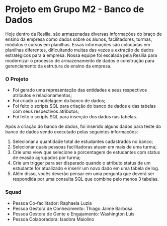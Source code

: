 <h1>Projeto em Grupo M2 - Banco de Dados</h1>

Hoje dentro da Resilia, são armazenadas diversas informações do braço de ensino da empresa como dados sobre os alunos, facilitadores, turmas, módulos e cursos em planilhas. Essas informações são colocadas em planilhas diferentes, dificultando muitas das vezes a extração de dados estratégicos para a empresa.
Nossa equipe foi escalada pela Resilia para modernizar o processo de armazenamento de dados e construção para gerenciamento da estrutura de ensino da empresa.

### O Projeto

- Foi gerado uma representação das entidades e seus respectivos atributos e relacionamentos;
- Foi criado a modelagem do banco de dados;
- Foi feito o scripts SQL para criação do banco de dados e das tabelas com seus respectivos atributos;
- Foi feito o scripts SQL para inserção dos dados nas tabelas.

Após a criação do banco de dados, foi inserido alguns dados para teste do banco de dados sendo executado pelas seguintes informações:

1. Selecionar a quantidade total de estudantes cadastrados no banco;
2. Selecionar quais pessoas facilitadoras atuam em mais de uma turma;
3. Crie uma view que selecione a porcentagem de estudantes com status de evasão agrupados por turma;
4. Crie um trigger para ser disparado quando o atributo status de um estudante for atualizado e inserir um novo dado em uma tabela de log.
5. Além disso, vocês deverão pensar em uma pergunta que deverá ser respondida por uma consulta SQL que combine pelo menos 3 tabelas.

### Squad

- Pessoa Co-facilitador: Raphaela Luzia
- Pessoa Gestora de Conhecimento: Thiago Jaime Barbosa
- Pessoa Gestora de Gente e Engajamento: Washington Luis
- Pessoa Colaboradora: Isadora Maiolino
